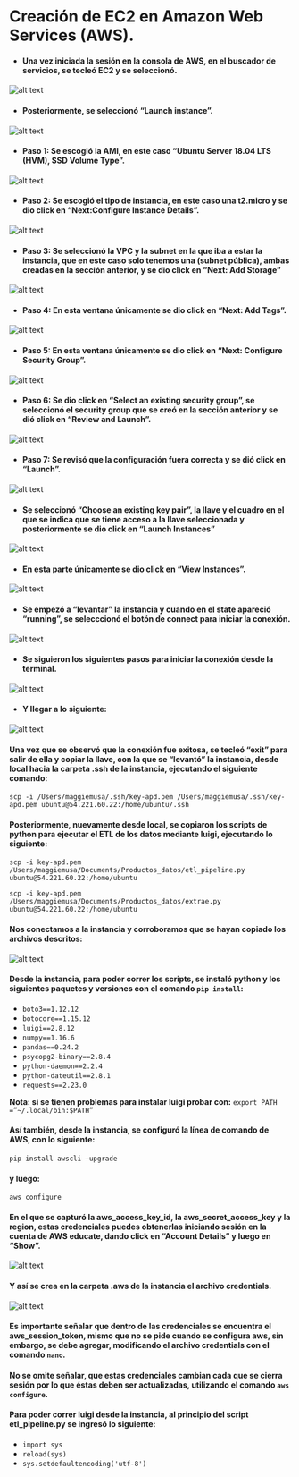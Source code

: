 # Creación de EC2 en Amazon Web Services (AWS).

* #### Una vez iniciada la sesión en la consola de AWS, en el buscador de servicios, se tecleó EC2 y se seleccionó.

![alt text](https://github.com/ArquitecturaProductoDatos7/Diseno_producto_de_datos-/blob/master/imagenes/AWS/EC2/buscador.png)

* #### Posteriormente, se seleccionó “Launch instance”.

![alt text](https://github.com/ArquitecturaProductoDatos7/Diseno_producto_de_datos-/blob/master/imagenes/AWS/EC2/launch.png)

* #### Paso 1: Se escogió la AMI, en este caso “Ubuntu Server 18.04 LTS (HVM), SSD Volume Type”.

![alt text](https://github.com/ArquitecturaProductoDatos7/Diseno_producto_de_datos-/blob/master/imagenes/AWS/EC2/paso1.png)

* #### Paso 2: Se escogió el tipo de instancia, en este caso una t2.micro y se dio click en “Next:Configure Instance Details”.

![alt text](https://github.com/ArquitecturaProductoDatos7/Diseno_producto_de_datos-/blob/master/imagenes/AWS/EC2/paso2.png)

* #### Paso 3: Se seleccionó la VPC y la subnet en la que iba a estar la instancia, que en este caso solo tenemos una (subnet pública), ambas creadas en la sección anterior, y se dio click en “Next: Add Storage”

![alt text](https://github.com/ArquitecturaProductoDatos7/Diseno_producto_de_datos-/blob/master/imagenes/AWS/EC2/paso3.png)

* #### Paso 4: En esta ventana únicamente se dio click en “Next: Add Tags”.

![alt text](https://github.com/ArquitecturaProductoDatos7/Diseno_producto_de_datos-/blob/master/imagenes/AWS/EC2/paso4.png)

* #### Paso 5: En esta ventana únicamente se dio click en “Next: Configure Security Group”.

![alt text](https://github.com/ArquitecturaProductoDatos7/Diseno_producto_de_datos-/blob/master/imagenes/AWS/EC2/paso5.png)

* #### Paso 6: Se dio click en “Select an existing security group”, se seleccionó el security group que se creó en la sección anterior y se dió click en “Review and Launch”.

![alt text](https://github.com/ArquitecturaProductoDatos7/Diseno_producto_de_datos-/blob/master/imagenes/AWS/EC2/paso6.png)

* #### Paso 7: Se revisó que la configuración fuera correcta y se dió click en “Launch”.

![alt text](https://github.com/ArquitecturaProductoDatos7/Diseno_producto_de_datos-/blob/master/imagenes/AWS/EC2/paso7.png)

* #### Se seleccionó “Choose an existing key pair”, la llave y el cuadro en el que se indica que se tiene acceso a la llave seleccionada y posteriormente se dio click en “Launch Instances”

![alt text](https://github.com/ArquitecturaProductoDatos7/Diseno_producto_de_datos-/blob/master/imagenes/AWS/EC2/llave.png)

* #### En esta parte únicamente se dio click en “View Instances”.

![alt text](https://github.com/ArquitecturaProductoDatos7/Diseno_producto_de_datos-/blob/master/imagenes/AWS/EC2/status.png)

* #### Se empezó a “levantar” la instancia y cuando en el state apareció “running”, se selecccionó el botón de connect para iniciar la conexión.

![alt text](https://github.com/ArquitecturaProductoDatos7/Diseno_producto_de_datos-/blob/master/imagenes/AWS/EC2/running.png)

* #### Se siguieron los siguientes pasos para iniciar la conexión desde la terminal. 

![alt text](https://github.com/ArquitecturaProductoDatos7/Diseno_producto_de_datos-/blob/master/imagenes/AWS/EC2/connect.png)

* #### Y llegar a lo siguiente:

![alt text](https://github.com/ArquitecturaProductoDatos7/Diseno_producto_de_datos-/blob/master/imagenes/AWS/EC2/conexion.png)

#### Una vez que se observó que la conexión fue exitosa, se tecleó “exit” para salir de ella y copiar la llave, con la que se “levantó” la instancia, desde local hacia la carpeta .ssh de la instancia, ejecutando el siguiente comando:

`scp -i /Users/maggiemusa/.ssh/key-apd.pem /Users/maggiemusa/.ssh/key-apd.pem ubuntu@54.221.60.22:/home/ubuntu/.ssh`


#### Posteriormente, nuevamente desde local, se copiaron los scripts de python para ejecutar el ETL de los datos mediante luigi, ejecutando lo siguiente:

`scp -i key-apd.pem /Users/maggiemusa/Documents/Productos_datos/etl_pipeline.py ubuntu@54.221.60.22:/home/ubuntu`

`scp -i key-apd.pem /Users/maggiemusa/Documents/Productos_datos/extrae.py ubuntu@54.221.60.22:/home/ubuntu`

#### Nos conectamos a la instancia y corroboramos que se hayan copiado los archivos descritos:

![alt text](https://github.com/ArquitecturaProductoDatos7/Diseno_producto_de_datos-/blob/master/imagenes/AWS/EC2/archivos_ec2.png)

#### Desde la instancia, para poder correr los scripts, se instaló python y los siguientes paquetes y versiones con el comando `pip install`:

- `boto3==1.12.12`
- `botocore==1.15.12`
- `luigi==2.8.12`
- `numpy==1.16.6`
- `pandas==0.24.2`
- `psycopg2-binary==2.8.4`
- `python-daemon==2.2.4`
- `python-dateutil==2.8.1`
- `requests==2.23.0`

**Nota: si se tienen problemas para instalar luigi probar con:** `export PATH =”~/.local/bin:$PATH”`

#### Así también, desde la instancia, se configuró la línea de comando de AWS, con lo siguiente:

`pip install awscli –upgrade`

#### y luego:

`aws configure`

#### En el que se capturó la aws_access_key_id, la aws_secret_access_key y la region, estas credenciales puedes obtenerlas iniciando sesión en la cuenta de AWS educate, dando click en “Account Details” y luego en “Show”.

![alt text](https://github.com/ArquitecturaProductoDatos7/Diseno_producto_de_datos-/blob/master/imagenes/AWS/EC2/credentials_educate.png)

#### Y así se crea en la carpeta .aws de la instancia el archivo credentials.

![alt text](https://github.com/ArquitecturaProductoDatos7/Diseno_producto_de_datos-/blob/master/imagenes/AWS/EC2/credentials_ec2.png)

#### Es importante señalar que dentro de las credenciales se encuentra el aws_session_token, mismo que no se pide cuando se configura aws, sin embargo, se debe agregar, modificando el archivo credentials con el comando `nano`.

#### No se omite señalar, que estas credenciales cambian cada que se cierra sesión por lo que éstas deben ser actualizadas, utilizando el comando `aws configure`.

#### Para poder correr luigi desde la instancia, al principio del script etl_pipeline.py se ingresó lo siguiente:

  - `import sys`
  - `reload(sys)`
  - `sys.setdefaultencoding('utf-8')`


